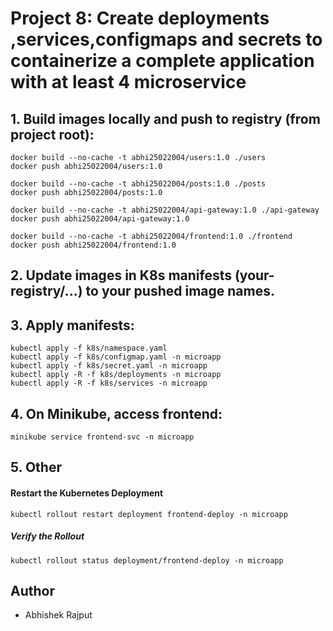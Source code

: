 # Project 8: Create deployments ,services,configmaps and secrets to containerize a complete application with at least 4 microservice
## 1. Build images locally and push to registry (from project root):

```
docker build --no-cache -t abhi25022004/users:1.0 ./users
docker push abhi25022004/users:1.0

docker build --no-cache -t abhi25022004/posts:1.0 ./posts
docker push abhi25022004/posts:1.0

docker build --no-cache -t abhi25022004/api-gateway:1.0 ./api-gateway
docker push abhi25022004/api-gateway:1.0

docker build --no-cache -t abhi25022004/frontend:1.0 ./frontend
docker push abhi25022004/frontend:1.0
```

## 2. Update images in K8s manifests (your-registry/...) to your pushed image names.

## 3. Apply manifests:

```
kubectl apply -f k8s/namespace.yaml
kubectl apply -f k8s/configmap.yaml -n microapp
kubectl apply -f k8s/secret.yaml -n microapp
kubectl apply -R -f k8s/deployments -n microapp
kubectl apply -R -f k8s/services -n microapp
```

## 4. On Minikube, access frontend:
```
minikube service frontend-svc -n microapp
```

## 5. Other
#### Restart the Kubernetes Deployment
```
kubectl rollout restart deployment frontend-deploy -n microapp
```

##### Verify the Rollout
```
kubectl rollout status deployment/frontend-deploy -n microapp
```

## Author
- Abhishek Rajput
